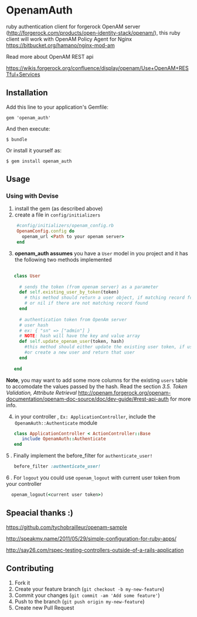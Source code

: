 # OpenamAuth

ruby authentication client for forgerock OpenAM server (http://forgerock.com/products/open-identity-stack/openam/), this ruby client will work with OpenAM Policy Agent for Nginx https://bitbucket.org/hamano/nginx-mod-am

Read more about OpenAM REST api

https://wikis.forgerock.org/confluence/display/openam/Use+OpenAM+RESTful+Services


## Installation

Add this line to your application's Gemfile:

    gem 'openam_auth'

And then execute:

    $ bundle

Or install it yourself as:

    $ gem install openam_auth

## Usage

### Using with Devise

1. install the gem (as described above)
2. create a file in `config/initializers`

```ruby
    #config/initializers/openam_config.rb
    OpenamConfig.config do
      openam_url <Path to your openam server>
    end
```
3. **openam_auth assumes** you have a `User` model in you project and it has the following two methods implemented


```ruby
   
   class User 
     
     # sends the token (from openam server) as a parameter
     def self.existing_user_by_token(token)
       # this method should return a user object, if matching record found
       # or nil if there are not matching record found
     end
     
     # authentication token from OpenAm server
     # user hash 
     # ex: { "sn" => ["admin"] }
     # NOTE: hash will have the key and value array
     def self.update_openam_user(token, hash)
       #this method should either update the existing user token, if user found
       #or create a new user and return that user
     end
     
   end

```

**Note**, you may want to add some more columns for the existing `users` table to accomodate the values passed by the hash. Read the section *3.5. Token Validation, Attribute Retrieval*  http://openam.forgerock.org/openam-documentation/openam-doc-source/doc/dev-guide/#rest-api-auth for more info.




4.  in your controller , `Ex: ApplicationController`, include the `OpenamAuth::Authenticate` module

```ruby
   class ApplicationController < ActionController::Base
      include OpenamAuth::Authenticate
   end
```

5 . Finally implement the before_filter for `authenticate_user!`

```ruby
   before_filter :authenticate_user!    
```
6 . For `logout` you could  use `openam_logout` with current user token from your controller

```ruby
  openam_logout(<current user token>)
```

## Speacial thanks :)   

https://github.com/tychobrailleur/openam-sample

http://speakmy.name/2011/05/29/simple-configuration-for-ruby-apps/

http://say26.com/rspec-testing-controllers-outside-of-a-rails-application


## Contributing

1. Fork it
2. Create your feature branch (`git checkout -b my-new-feature`)
3. Commit your changes (`git commit -am 'Add some feature'`)
4. Push to the branch (`git push origin my-new-feature`)
5. Create new Pull Request
